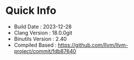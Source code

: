 # Quick Info
* Build Date : 2023-12-28
* Clang Version : 18.0.0git
* Binutils Version : 2.40
* Compiled Based : https://github.com/llvm/llvm-project/commit/fdb87640
